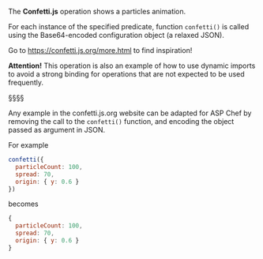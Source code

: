 The **Confetti.js** operation shows a particles animation.

For each instance of the specified predicate, function `confetti()` is called using the Base64-encoded configuration object (a relaxed JSON). 


Go to https://confetti.js.org/more.html to find inspiration!

**Attention!** This operation is also an example of how to use dynamic imports to avoid a strong binding for operations that are not expected to be used frequently.

§§§§

Any example in the confetti.js.org website can be adapted for ASP Chef by removing the call to the `confetti()` function, and encoding the object passed as argument in JSON.

For example
```javascript
confetti({
  particleCount: 100,
  spread: 70,
  origin: { y: 0.6 }
})
```
becomes
```javascript
{
  particleCount: 100,
  spread: 70,
  origin: { y: 0.6 }
}
```

